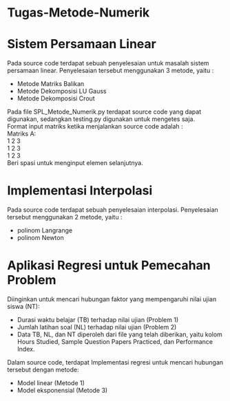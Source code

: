 # Tugas-Metode-Numerik
Sistem Persamaan Linear
========================
Pada source code terdapat sebuah penyelesaian untuk masalah sistem persamaan linear. Penyelesaian tersebut menggunakan 3 metode, yaitu :
- Metode Matriks Balikan
- Metode Dekomposisi LU Gauss
- Metode Dekomposisi Crout 

Pada file SPL_Metode_Numerik.py terdapat source code yang dapat digunakan, sedangkan testing.py digunakan untuk mengetes saja.\
Format input matriks ketika menjalankan source code adalah :\
Matriks A:\
1 2 3\
1 2 3\
1 2 3\
Beri spasi untuk menginput elemen selanjutnya.

Implementasi Interpolasi
========================
Pada source code terdapat sebuah penyelesaian interpolasi. Penyelesaian tersebut menggunakan 2 metode, yaitu :
- polinom Langrange
- polinom Newton

Aplikasi Regresi untuk Pemecahan Problem
========================================
Diinginkan untuk mencari hubungan faktor yang mempengaruhi nilai ujian siswa (NT):
- Durasi waktu belajar (TB) terhadap nilai ujian (Problem 1)
- Jumlah latihan soal (NL) terhadap nilai ujian (Problem 2)
- Data TB, NL, dan NT diperoleh dari file yang telah diberikan, yaitu kolom Hours Studied,  Sample Question Papers Practiced, dan Performance Index.

Dalam source code, terdapat Implementasi regresi untuk mencari hubungan tersebut dengan metode:
- Model linear (Metode 1)
- Model eksponensial (Metode 3)
